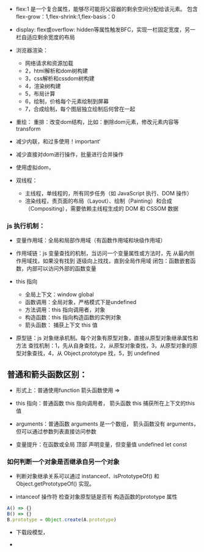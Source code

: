 - flex:1 
  是一个复合属性，能够尽可能将父容器的剩余空间分配给该元素。
  包含flex-grow：1,flex-shrink:1,flex-basis：0
- display: flex或overflow: hidden等属性触发BFC，实现一栏固定宽度，另一栏自适应剩余宽度的布局
- 浏览器渲染：
    - 网络请求和资源加载
    - 2，html解析和dom树构建
    - 3，css解析和cssdom树构建
    - 4，渲染树构建
    - 5，布局计算
    - 6，绘制，价格每个元素绘制到屏幕
    - 7，合成绘制，每个图层独立绘制后何曾在一起

- 重绘：
  重排：改变dom结构，比如：删除dom元素，修改元素内容等
  transform
- 减少内联，和过多使用！important‘
- 减少直接对dom进行操作，批量进行合并操作
- 使用虚拟dom，

- 双线程：
  - 主线程，单线程的，所有同步任务（如 JavaScript 执行、DOM 操作）
  - 渲染线程，责页面的布局（Layout）、绘制（Painting）和合成（Compositing），需要依赖主线程生成的 DOM 和 CSSOM 数据

### js 执行机制：
- 变量作用域：全局和局部作用域（有函数作用域和块级作用域）
- 作用域链：js 变量查找的机制，当访问一个变量属性或方法时，先
  从最内侧作用域找，如果没有找到 逐级向上找找，直到全局作用域
  闭包：函数嵌套函数，内部可以访问外部的函数变量
- this 指向
  - 全局上下文：window global
  - 函数调用：全局对象，严格模式下是undefined
  - 方法调用：this 指向调用者，对象
  - 构造函数：this 指向构造函数的实例对象
  - 箭头函数： 捕获上下文 this 值

- 原型链：js 对象继承机制。每个对象有原型对象，直接从原型对象继承属性和方法
  查找机制：1，先从自身查找，2，从原型对象查找，3，从原型对象的原型对象查找，4，从 Object.prototype 找，5，到 undefined

## 普通和箭头函数区别：
- 形式上：普通使用function 箭头函数使用 =>
- this 指向：普通函数 this 指向调用者，
  箭头函数 this 捕获所在上下文的this 值
- arguments：普通函数 arguments 是一个数组，
  箭头函数没有 arguments，但可以通过参数列表直接访问参数

- 变量提升：在函数或全局 顶部 声明变量，但变量值 undefined
   let const
###  如何判断一个对象是否继承自另一个对象
  - 判断对象继承关系可以通过 instanceof、isPrototypeOf() 和 Object.getPrototypeOf() 实现。

- intanceof 操作符 检查对象原型链是否有 构造函数的prototype 属性
```js
A() => {}
B() => {}
B.prototype = Object.create(A.prototype)


```
- 下载段模型，

- 